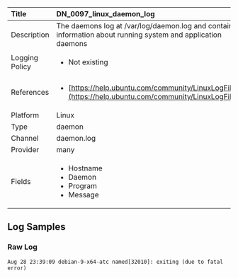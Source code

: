| Title             | DN_0097_linux_daemon_log                                                                                                      |
|:------------------|:-----------------------------------------------------------------------------------------------------------------|
| Description       | The daemons log at /var/log/daemon.log and contains information about running  system and application daemons                                                                                                |
| Logging Policy    | <ul><li> Not existing </li></ul> | 
| References     		| <ul><li>[https://help.ubuntu.com/community/LinuxLogFiles](https://help.ubuntu.com/community/LinuxLogFiles)</li></ul>                                  |
| Platform       		| Linux   |
| Type           		| daemon 		| 
| Channel        		| daemon.log    |
| Provider       		| many   |
| Fields         		| <ul><li>Hostname</li><li>Daemon</li><li>Program</li><li>Message</li></ul>                                               |


## Log Samples

### Raw Log

```
Aug 28 23:39:09 debian-9-x64-atc named[32010]: exiting (due to fatal error)

```




